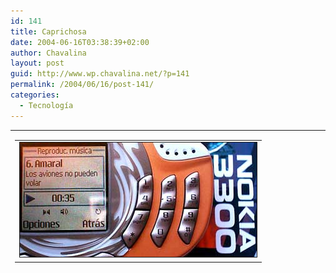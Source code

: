 ```yaml
---
id: 141
title: Caprichosa
date: 2004-06-16T03:38:39+02:00
author: Chavalina
layout: post
guid: http://www.wp.chavalina.net/?p=141
permalink: /2004/06/16/post-141/
categories:
  - Tecnología
---
```

<table width="100%" border="0" cellpadding="0" cellspacing="0">
  <tr>
    <td>
      <table border="0" cellspacing="5" cellpadding="10" width="1" align="left">
        <tr>
          <td>
            <img src="/imagenes/fotos/3300.jpg" width="379" height="183" border="1" alt="Nokia 3300" />
          </td>
        </tr>
      </table>
      
      <p>
        Como <a href="http://www.minid.net/archivos/categorias/curiosidades/que_compraran_los_webloggers_el_mes_que_viene.php#comments" target="_blank">muchos</a> <a href="http://www.inxpiracion.com/archivos/000284.htm" target="_blank">otros</a> <a href="http://dmnet.bitacoras.com/index.php?id=2568" target="_blank">bitacoreros</a> este mes me permito un capricho: <a href="http://www.nokia.es/telefonos/modelos/nokia3300/index_id3300.jsp" target="_blank">Nokia 3300</a>. Ya tiene su tiempo, quizá parezca obsoleto a algunos, sobre todo tras los <a href="http://www.chavalina.net/comentar.php?idpost=139" target="_blank">últimos lanzamientos</a>, pero cuando compro no miro si el lo último, sino que cubra mis necesidades.
      </p>
      
      <p>
        Y este pequeñín lo hace con creces. Y digo pequeñín porque pese a lo que parezca en las fotos es un teléfono muy compacto, el mismo tamaño que un <a href="http://www.nokia.es/telefonos/modelos/nokia7210/index_id7210.jsp" target="_blank">Nokia 7210</a> (mi anterior teléfono, al que echaré muuuucho de menos) o un <a href="http://www.sonyericsson.com/spg.jsp?cc=es&#038;lc=es&#038;ver=4000&#038;template=pp1_loader&#038;zone=pp&#038;lm=pp1&#038;php=php1_1_10055&#038;pid=10055" target="_blank">SonyEricsson t610</a>, un poco más ancho y con disposición horizontal. Pero muchas son las prestaciones para su tamaño. Destaca que incluye una tarjeta de memoria <acronym title="MultiMedia Card">MMC</acronym> (de 64mb de serie, pero compatible con otras marcas) que se puede usar como disco duro portátil, o para guardar los <acronym title="MPEG-1 Audio Layer 3">MP3</acronym> que es capaz de reproducir, o incluso para grabar de la radio, que también tiene, y por supuesto estéreo, con pulsar un solo botón, pudiendo luego descargar las grabaciones al ordenador con el cable que viene de serie, de interfaz <acronym title="Universal Serial Bus">USB</acronym> para más facilidades. Por lo demás, lo típico, pantalla en color, mensajes MMS, posibilidad de adaptarle la cámara aparte que vende Nokia, juegos java…
      </p>
      
      <p>
        Así que si alguien está pensando en comprarse un reproductor de <acronym title="MPEG-1 Audio Layer 3">MP3</acronym> de tarjetas o memoria interna, o un pendrive y un teléfono, éste es el que yo le recomendaría, todo en un solo aparato, que, según parece, saldrá a buen precio con la compañía Amena en breve.
      </p>
    </td>
  </tr>
</table>